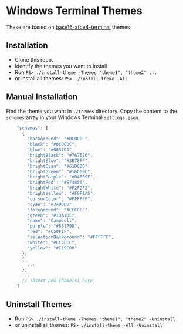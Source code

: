 # Windows Terminal Themes

These are based on [base16-xfce4-terminal](https://github.com/afq984/base16-xfce4-terminal) themes

## Installation 

- Clone this repo. 
- Identify the themes you want to install
- Run `PS> ./install-theme -Themes "theme1", "theme2" ...`
 - or install all themes: `PS> ./install-theme -All`

## Manual Installation
Find the theme you want in `./themes` directory. Copy the content to the `schemes` array in your Windows Terminal `settings.json`.

```javascript
    "schemes": [
      {
        "background": "#0C0C0C",
        "black": "#0C0C0C",
        "blue": "#0037DA",
        "brightBlack": "#767676",
        "brightBlue": "#3B78FF",
        "brightCyan": "#61D6D6",
        "brightGreen": "#16C60C",
        "brightPurple": "#B4009E",
        "brightRed": "#E74856",
        "brightWhite": "#F2F2F2",
        "brightYellow": "#F9F1A5",
        "cursorColor": "#FFFFFF",
        "cyan": "#3A96DD",
        "foreground": "#CCCCCC",
        "green": "#13A10E",
        "name": "Campbell",
        "purple": "#881798",
        "red": "#C50F1F",
        "selectionBackground": "#FFFFFF",
        "white": "#CCCCCC",
        "yellow": "#C19C00"
      },
      {
        ...
      },
      ...
      // insert new theme(s) here
    ]
```

## Uninstall Themes

- Run `PS> ./install-theme -Themes "theme1", "theme2" -Uninstall`
 - or uninstall all themes: `PS> ./install-theme -All -Uninstall`
